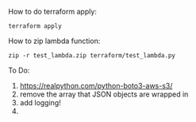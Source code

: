 How to do terraform apply:

```
terraform apply
```

How to zip lambda function:

```
zip -r test_lambda.zip terraform/test_lambda.py
```

To Do:
1. https://realpython.com/python-boto3-aws-s3/
2. remove the array that JSON objects are wrapped in 
3. add logging!
4.
